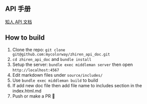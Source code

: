 ## API 手册

[知人 API 文档](https://mycolorway.github.io/zhiren_api_doc/build/)

## How to build

1. Clone the repo: `git clone git@github.com:mycolorway/zhiren_api_doc.git`
2. `cd zhiren_api_doc` and `bundle install`
2. Setup the server: `bundle exec middleman server` then open `http://localhost:4567`
3. Edit markdown files under `source/includes/`
4. Use `bundle exec middleman build` to build
5. If add new doc file then add file name to includes section in the index.html.md
6. Push or make a PR 🎉
